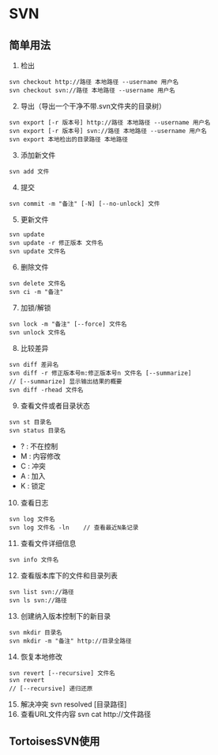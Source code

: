 # SVN

## 简单用法
1. 检出
```
svn checkout http://路径 本地路径 --username 用户名
svn checkout svn://路径 本地路径 --username 用户名
```
2. 导出（导出一个干净不带.svn文件夹的目录树）
```
svn export [-r 版本号] http://路径 本地路径 --username 用户名
svn export [-r 版本号] svn://路径 本地路径 --username 用户名
svn export 本地检出的目录路径 本地路径
```
3. 添加新文件
```
svn add 文件
```
4. 提交
```
svn commit -m "备注" [-N] [--no-unlock] 文件
```
5. 更新文件
```
svn update
svn update -r 修正版本 文件名
svn update 文件名
```
6. 删除文件
```
svn delete 文件名
svn ci -m "备注"
```
7. 加锁/解锁
```
svn lock -m "备注" [--force] 文件名
svn unlock 文件名
```
8. 比较差异
```
svn diff 差异名
svn diff -r 修正版本号m:修正版本号n 文件名 [--summarize]
// [--summarize] 显示输出结果的概要
svn diff -rhead 文件名
```
9. 查看文件或者目录状态
```
svn st 目录名
svn status 目录名
```
* ? : 不在控制
* M : 内容修改
* C : 冲突
* A : 加入
* K : 锁定
10. 查看日志
```
svn log 文件名
svn log 文件名 -ln    // 查看最近N条记录
```
11. 查看文件详细信息
```
svn info 文件名
```
12. 查看版本库下的文件和目录列表
```
svn list svn://路径
svn ls svn://路径
```
13. 创建纳入版本控制下的新目录
```
svn mkdir 目录名
svn mkdir -m "备注" http://目录全路径
```
14. 恢复本地修改
```
svn revert [--recursive] 文件名
svn revert 
// [--recursive] 递归还原
```
15. 解决冲突
svn resolved [目录路径]
16. 查看URL文件内容
svn cat http://文件路径

## TortoisesSVN使用
